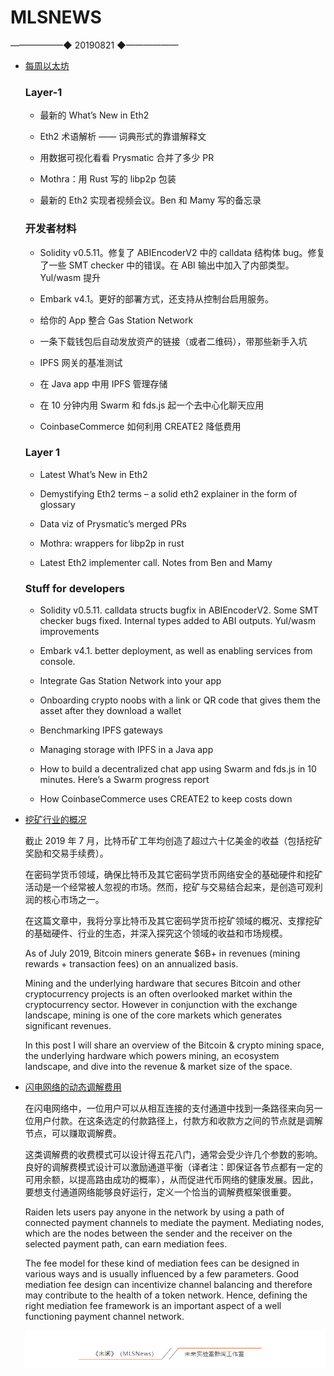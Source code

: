 # ​MLSNEWS
 ——————◆
 20190821
 ◆——————
* [每周以太坊](https://weekinethereumnews.com)
 
  ### Layer-1
 
  * 最新的 What’s New in Eth2
 
  * Eth2 术语解析 —— 词典形式的靠谱解释文
 
  * 用数据可视化看看 Prysmatic 合并了多少 PR
 
  * Mothra：用 Rust 写的 libp2p 包装
 
  * 最新的 Eth2 实现者视频会议。Ben 和 Mamy 写的备忘录
 
  ### 开发者材料
 
  * Solidity v0.5.11。修复了 ABIEncoderV2 中的 calldata 结构体 bug。修复了一些 SMT checker 中的错误。在 ABI 输出中加入了内部类型。Yul/wasm 提升

  * Embark v4.1。更好的部署方式，还支持从控制台启用服务。

  * 给你的 App 整合 Gas Station Network

  * 一条下载钱包后自动发放资产的链接（或者二维码），带那些新手入坑

  * IPFS 网关的基准测试

  * 在 Java app 中用 IPFS 管理存储

  * 在 10 分钟内用 Swarm 和 fds.js 起一个去中心化聊天应用

  * CoinbaseCommerce 如何利用 CREATE2 降低费用

  ### Layer 1
 
  * Latest What’s New in Eth2
 
  * Demystifying Eth2 terms – a solid eth2 explainer in the form of glossary
 
  * Data viz of Prysmatic’s merged PRs
 
  * Mothra: wrappers for libp2p in rust
 
  * Latest Eth2 implementer call. Notes from Ben and Mamy
 
  ### Stuff for developers
 
  * Solidity v0.5.11. calldata structs bugfix in ABIEncoderV2. Some SMT checker bugs fixed. Internal types added to ABI outputs. Yul/wasm improvements
 
  * Embark v4.1. better deployment, as well as enabling services from console.
 
  * Integrate Gas Station Network into your app
 
  * Onboarding crypto noobs with a link or QR code that gives them the asset after they download a wallet
  
  * Benchmarking IPFS gateways
 
  * Managing storage with IPFS in a Java app
 
  * How to build a decentralized chat app using Swarm and fds.js in 10 minutes. Here’s a Swarm progress report
  
  * How CoinbaseCommerce uses CREATE2 to keep costs down
* [挖矿行业的概况](https://www.qitmeertalk.org/t/chris-mccann/314)

  截止 2019 年 7 月，比特币矿工年均创造了超过六十亿美金的收益（包括挖矿奖励和交易手续费）。

  在密码学货币领域，确保比特币及其它密码学货币网络安全的基础硬件和挖矿活动是一个经常被人忽视的市场。然而，挖矿与交易结合起来，是创造可观利润的核心市场之一。

  在这篇文章中，我将分享比特币及其它密码学货币挖矿领域的概况、支撑挖矿的基础硬件、行业的生态，并深入探究这个领域的收益和市场规模。

  As of July 2019, Bitcoin miners generate $6B+ in revenues (mining rewards + transaction fees) on an annualized basis. 

  Mining and the underlying hardware that secures Bitcoin and other cryptocurrency projects is an often overlooked market within the cryptocurrency sector. However in conjunction with the exchange landscape, mining is one of the core markets which generates significant revenues.

  In this post I will share an overview of the Bitcoin & crypto mining space, the underlying hardware which powers mining, an ecosystem landscape, and dive into the revenue & market size of the space.
* [闪电网络的动态调解费用](https://medium.com/raiden-network/dynamic-mediation-fees-in-raiden-explained-dbc29f032e4b)

  在闪电网络中，一位用户可以从相互连接的支付通道中找到一条路径来向另一位用户付款。在这条选定的付款路径上，付款方和收款方之间的节点就是调解节点，可以赚取调解费。

  这类调解费的收费模式可以设计得五花八门，通常会受少许几个参数的影响。良好的调解费模式设计可以激励通道平衡（译者注：即保证各节点都有一定的可用余额，以提高路由成功的概率），从而促进代币网络的健康发展。因此，要想支付通道网络能够良好运行，定义一个恰当的调解费框架很重要。

  Raiden lets users pay anyone in the network by using a path of connected payment channels to mediate the payment. Mediating nodes, which are the nodes between the sender and the receiver on the selected payment path, can earn mediation fees.

  The fee model for these kind of mediation fees can be designed in various ways and is usually influenced by a few parameters. Good mediation fee design can incentivize channel balancing and therefore may contribute to the health of a token network. Hence, defining the right mediation fee framework is an important aspect of a well functioning payment channel network.
  
  ![](/image/footlogo.png)